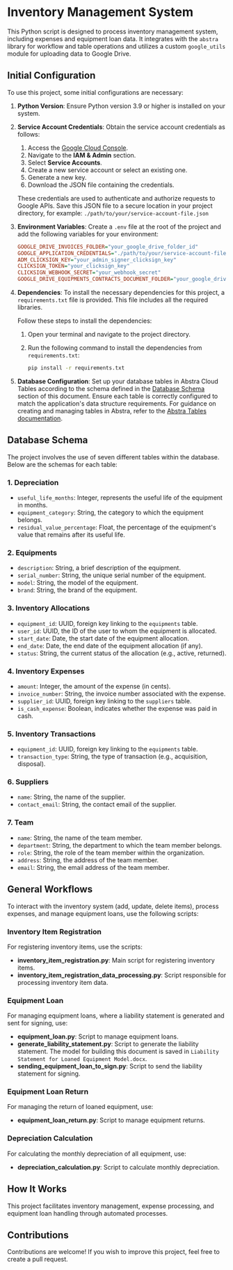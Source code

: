 # Inventory Management System

This Python script is designed to process inventory management system, including expenses and equipment loan data. It integrates with the `abstra` library for workflow and table operations and utilizes a custom `google_utils` module for uploading data to Google Drive.

## Initial Configuration

To use this project, some initial configurations are necessary:

1. **Python Version**: Ensure Python version 3.9 or higher is installed on your system.
2. **Service Account Credentials**: Obtain the service account credentials as follows:

   1. Access the [Google Cloud Console](https://console.cloud.google.com/).
   2. Navigate to the **IAM & Admin** section.
   3. Select **Service Accounts**.
   4. Create a new service account or select an existing one.
   5. Generate a new key.
   6. Download the JSON file containing the credentials.

   These credentials are used to authenticate and authorize requests to Google APIs. Save this JSON file to a secure location in your project directory, for example: `./path/to/your/service-account-file.json`

3. **Environment Variables**: Create a `.env` file at the root of the project and add the following variables for your environment:

   ```ini
   GOOGLE_DRIVE_INVOICES_FOLDER="your_google_drive_folder_id"
   GOOGLE_APPLICATION_CREDENTIALS="./path/to/your/service-account-file.json"
   ADM_CLICKSIGN_KEY="your_admin_signer_clicksign_key"
   CLICKSIGN_TOKEN="your_clicksign_key"
   CLICKSIGN_WEBHOOK_SECRET="your_webhook_secret"
   GOOGLE_DRIVE_EQUIPMENTS_CONTRACTS_DOCUMENT_FOLDER="your_google_drive_signed_contract_folder_id"
   ```

4. **Dependencies**: To install the necessary dependencies for this project, a `requirements.txt` file is provided. This file includes all the required libraries.

   Follow these steps to install the dependencies:

   1. Open your terminal and navigate to the project directory.
   2. Run the following command to install the dependencies from `requirements.txt`:

      ```sh
      pip install -r requirements.txt
      ```

5. **Database Configuration**: Set up your database tables in Abstra Cloud Tables according to the schema defined in the [Database Schema](#database-schema) section of this document. Ensure each table is correctly configured to match the application's data structure requirements. For guidance on creating and managing tables in Abstra, refer to the [Abstra Tables documentation](https://docs.abstra.io/cloud/tables).

## Database Schema

The project involves the use of seven different tables within the database. Below are the schemas for each table:

### 1. Depreciation

- `useful_life_months`: Integer, represents the useful life of the equipment in months.
- `equipment_category`: String, the category to which the equipment belongs.
- `residual_value_percentage`: Float, the percentage of the equipment's value that remains after its useful life.

### 2. Equipments

- `description`: String, a brief description of the equipment.
- `serial_number`: String, the unique serial number of the equipment.
- `model`: String, the model of the equipment.
- `brand`: String, the brand of the equipment.

### 3. Inventory Allocations

- `equipment_id`: UUID, foreign key linking to the `equipments` table.
- `user_id`: UUID, the ID of the user to whom the equipment is allocated.
- `start_date`: Date, the start date of the equipment allocation.
- `end_date`: Date, the end date of the equipment allocation (if any).
- `status`: String, the current status of the allocation (e.g., active, returned).

### 4. Inventory Expenses

- `amount`: Integer, the amount of the expense (in cents).
- `invoice_number`: String, the invoice number associated with the expense.
- `supplier_id`: UUID, foreign key linking to the `suppliers` table.
- `is_cash_expense`: Boolean, indicates whether the expense was paid in cash.

### 5. Inventory Transactions

- `equipment_id`: UUID, foreign key linking to the `equipments` table.
- `transaction_type`: String, the type of transaction (e.g., acquisition, disposal).

### 6. Suppliers

- `name`: String, the name of the supplier.
- `contact_email`: String, the contact email of the supplier.

### 7. Team

- `name`: String, the name of the team member.
- `department`: String, the department to which the team member belongs.
- `role`: String, the role of the team member within the organization.
- `address`: String, the address of the team member.
- `email`: String, the email address of the team member.

## General Workflows

To interact with the inventory system (add, update, delete items), process expenses, and manage equipment loans, use the following scripts:

### Inventory Item Registration

For registering inventory items, use the scripts:

- **inventory_item_registration.py**: Main script for registering inventory items.
- **inventory_item_registration_data_processing.py**: Script responsible for processing inventory item data.

### Equipment Loan

For managing equipment loans, where a liability statement is generated and sent for signing, use:

- **equipment_loan.py**: Script to manage equipment loans.
- **generate_liability_statement.py**: Script to generate the liability statement. The model for building this document is saved in `Liability Statement for Loaned Equipment Model.docx`.
- **sending_equipment_loan_to_sign.py**: Script to send the liability statement for signing.

### Equipment Loan Return

For managing the return of loaned equipment, use:

- **equipment_loan_return.py**: Script to manage equipment returns.

### Depreciation Calculation

For calculating the monthly depreciation of all equipment, use:

- **depreciation_calculation.py**: Script to calculate monthly depreciation.

## How It Works

This project facilitates inventory management, expense processing, and equipment loan handling through automated processes.

## Contributions

Contributions are welcome! If you wish to improve this project, feel free to create a pull request.
